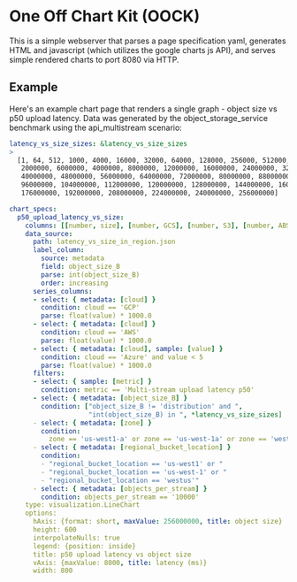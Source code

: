 # One Off Chart Kit (OOCK)

This is a simple webserver that parses a page specification yaml, generates HTML and javascript (which utilizes the google charts js API), and serves simple rendered charts to port 8080 via HTTP.

## Example

Here's an example chart page that renders a single graph - object size vs p50 upload latency. Data was generated by the object_storage_service benchmark using the api_multistream scenario:

```yaml
latency_vs_size_sizes: &latency_vs_size_sizes
>
  [1, 64, 512, 1000, 4000, 16000, 32000, 64000, 128000, 256000, 512000, 1000000,
   2000000, 6000000, 4000000, 8000000, 12000000, 16000000, 24000000, 32000000,
   40000000, 48000000, 56000000, 64000000, 72000000, 80000000, 88000000,
   96000000, 104000000, 112000000, 120000000, 128000000, 144000000, 160000000,
   176000000, 192000000, 208000000, 224000000, 240000000, 256000000]

chart_specs:
  p50_upload_latency_vs_size:
    columns: [[number, size], [number, GCS], [number, S3], [number, ABS]]
    data_source:
      path: latency_vs_size_in_region.json
      label_column:
        source: metadata
        field: object_size_B
        parse: int(object_size_B)
        order: increasing
      series_columns:
      - select: { metadata: [cloud] }
        condition: cloud == 'GCP'
        parse: float(value) * 1000.0
      - select: { metadata: [cloud] }
        condition: cloud == 'AWS'
        parse: float(value) * 1000.0
      - select: { metadata: [cloud], sample: [value] }
        condition: cloud == 'Azure' and value < 5
        parse: float(value) * 1000.0
      filters:
      - select: { sample: [metric] }
        condition: metric == 'Multi-stream upload latency p50'
      - select: { metadata: [object_size_B] }
        condition: ["object_size_B != 'distribution' and ",
                    "int(object_size_B) in ", *latency_vs_size_sizes]
      - select: { metadata: [zone] }
        condition:
          zone == 'us-west1-a' or zone == 'us-west-1a' or zone == 'westus'
      - select: { metadata: [regional_bucket_location] }
        condition:
        - "regional_bucket_location == 'us-west1' or "
        - "regional_bucket_location == 'us-west-1' or "
        - "regional_bucket_location == 'westus'"
      - select: { metadata: [objects_per_stream] }
        condition: objects_per_stream == '10000'
    type: visualization.LineChart
    options:
      hAxis: {format: short, maxValue: 256000000, title: object size}
      height: 600
      interpolateNulls: true
      legend: {position: inside}
      title: p50 upload latency vs object size
      vAxis: {maxValue: 8000, title: latency (ms)}
      width: 800
```
